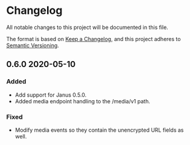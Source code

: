 # Changelog
All notable changes to this project will be documented in this file.

The format is based on [Keep a Changelog](https://keepachangelog.com/en/1.0.0/),
and this project adheres to [Semantic Versioning](https://semver.org/spec/v2.0.0.html).

## 0.6.0 2020-05-10

### Added
- Add support for Janus 0.5.0.
- Added media endpoint handling to the /media/v1 path.

### Fixed
- Modify media events so they contain the unencrypted URL fields as well.
